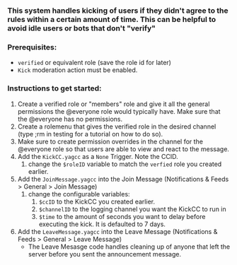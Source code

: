 ### This system handles kicking of users if they didn't agree to the rules within a certain amount of time. This can be helpful to avoid idle users or bots that don't "verify"

### Prerequisites:
 - `verified` or equivalent role (save the role id for later)
 - `Kick` moderation action must be enabled.


### Instructions to get started:

1. Create a verified role or "members" role and give it all the general permissions the @everyone role would typically have. Make sure that the @everyone has no permissions.
1. Create a rolemenu that gives the verified role in the desired channel (type ;rm in ⁠testing for a tutorial on how to do so).
1. Make sure to create permission overrides in the channel for the @everyone role so that users are able to view and react to the message.
1. Add the `KickCC.yagcc` as a `None` Trigger. Note the CCID. 
    1. change the `$roleID` variable to match the `verfied` role you created earlier.
1. Add the `JoinMessage.yagcc` into the Join Message (Notifications & Feeds > General > Join Message)
    1. change the configurable variables:
        1. `$ccID` to the KickCC you created earlier.
        1. `$channelID` to the logging channel you want the KickCC to run in
        1. `$time` to the amount of seconds you want to delay before executing the kick. It is defaulted to 7 days.
1. Add the `LeaveMessage.yagcc` into the Leave Message (Notifications & Feeds > General > Leave Message)
    - The Leave Mesasge code handles cleaning up of anyone that left the server before you sent the announcement message.
